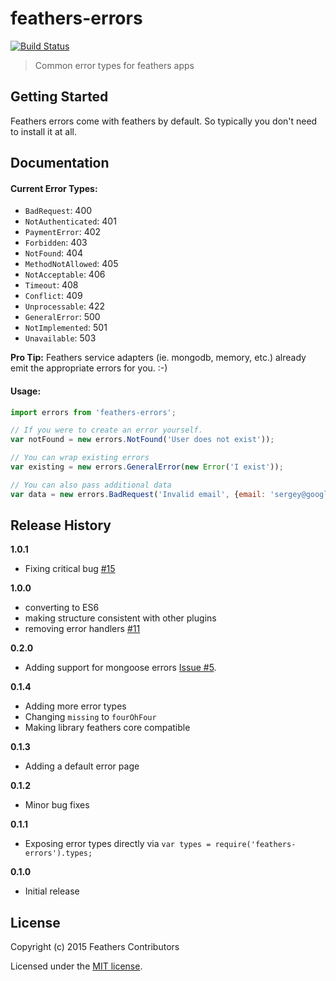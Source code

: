 # feathers-errors

[![Build Status](https://travis-ci.org/feathersjs/feathers-errors.png?branch=master)](https://travis-ci.org/feathersjs/feathers-errors)

> Common error types for feathers apps

## Getting Started

Feathers errors come with feathers by default. So typically you don't need to install it at all.

## Documentation

#### Current Error Types:

* `BadRequest`: 400
* `NotAuthenticated`: 401
* `PaymentError`: 402
* `Forbidden`: 403
* `NotFound`: 404
* `MethodNotAllowed`: 405
* `NotAcceptable`: 406
* `Timeout`: 408
* `Conflict`: 409
* `Unprocessable`: 422
* `GeneralError`: 500
* `NotImplemented`: 501
* `Unavailable`: 503

**Pro Tip:** Feathers service adapters (ie. mongodb, memory, etc.) already emit the appropriate errors for you. :-)

#### Usage:

```js
import errors from 'feathers-errors';

// If you were to create an error yourself.
var notFound = new errors.NotFound('User does not exist'));

// You can wrap existing errors
var existing = new errors.GeneralError(new Error('I exist'));

// You can also pass additional data
var data = new errors.BadRequest('Invalid email', {email: 'sergey@google.com'});
```

## Release History
__1.0.1__
- Fixing critical bug [#15](https://github.com/feathersjs/feathers-errors/issues/15)

__1.0.0__
 - converting to ES6
 - making structure consistent with other plugins
 - removing error handlers [#11](https://github.com/feathersjs/feathers-errors/issues/11)

__0.2.0__

- Adding support for mongoose errors [Issue #5](https://github.com/feathersjs/feathers-errors/issues/5).

__0.1.4__

- Adding more error types
- Changing `missing` to `fourOhFour`
- Making library feathers core compatible

__0.1.3__

- Adding a default error page

__0.1.2__

- Minor bug fixes

__0.1.1__

- Exposing error types directly via `var types = require('feathers-errors').types;`

__0.1.0__

- Initial release

## License

Copyright (c) 2015 Feathers Contributors

Licensed under the [MIT license](LICENSE).
